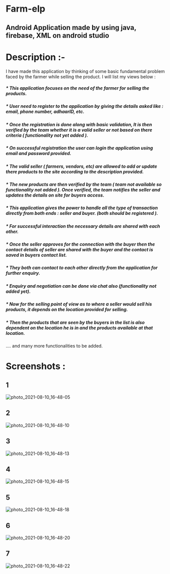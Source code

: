 # Farm-elp
## Android Application made by using java, firebase, XML on android studio

# Description :-

I have made this application by thinking of some basic fundamental problem faced by the farmer while selling the product.
I will list my views below :

##### * This application focuses on the need of the farmer for selling the products. 

##### * User need to register to the application by giving the details asked like : email, phone number, adhaarID, etc.

##### * Once the registration is done along with basic validation, It is then verified by the team whether it is a valid seller or not based on there criteria ( functionality not yet added ).

##### * On successful registration the user can login the application using email and password provided.

##### * The valid seller ( farmers, vendors, etc) are allowed to add or update there products to the site according to the description provided.

##### * The new products are then verified by the team ( team not available so functionality not added ). Once verified, the team notifies the seller and updates the details on site for buyers access.

##### * This application gives the power to handle all the type of transaction directly from both ends : seller and buyer. (both should be registered ).

##### * For successful interaction the necessary details are shared with each other.

##### * Once the seller approves for the connection with the buyer then the contact details of seller are shared with the buyer and the contact is saved in buyers contact list.

##### * They both can contact to each other directly from the application for further enquiry.

##### * Enquiry and negotiation can be done via chat also (functionality not added yet).

##### * Now for the selling point of view as to where a seller would sell his products, it depends on the location provided for selling.

##### * Then the products that are seen by the buyers in the list is also dependent on the location he is in and the products available at that location.

…. and many more functionalities to be added.


# Screenshots :

## 1
![photo_2021-08-10_16-48-05](https://user-images.githubusercontent.com/63746023/128859329-2cae72e5-ad6d-474b-8fba-c0179e1afe1e.jpg)

## 2
![photo_2021-08-10_16-48-10](https://user-images.githubusercontent.com/63746023/128859402-06f6414f-f3df-41ab-a548-87ac2d546dfa.jpg)

## 3
![photo_2021-08-10_16-48-13](https://user-images.githubusercontent.com/63746023/128859436-804f5acd-8ed1-4f3f-9a30-92c7d06f2b14.jpg)

## 4
![photo_2021-08-10_16-48-15](https://user-images.githubusercontent.com/63746023/128859474-87582ae3-8b27-4551-940c-9c71d796a1dc.jpg)

## 5
![photo_2021-08-10_16-48-18](https://user-images.githubusercontent.com/63746023/128859524-2108d6b7-323d-454e-9e9f-70eefe87524a.jpg)

## 6
![photo_2021-08-10_16-48-20](https://user-images.githubusercontent.com/63746023/128859564-980150bb-f46a-4004-a351-c86406d89f11.jpg)

## 7
![photo_2021-08-10_16-48-22](https://user-images.githubusercontent.com/63746023/128859586-6b94321d-2691-4fe9-8c00-fa71c3d2456b.jpg)

